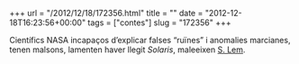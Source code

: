 +++
url = "/2012/12/18/172356.html"
title = ""
date = "2012-12-18T16:23:56+00:00"
tags = ["contes"]
slug = "172356"
+++

Científics NASA incapaços d’explicar falses “ruïnes” i anomalies marcianes, tenen malsons, lamenten haver llegit *Solaris*, maleeixen [S. Lem](http://en.wikipedia.org/wiki/Stanislaw_Lem).
